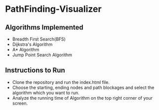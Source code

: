 # PathFinding-Visualizer

## Algorithms Implemented<br>

<ul>
  <li>Breadth First Search(BFS)<br></li>
  <li>Dijkstra's Algorithm<br></li>
  <li>A* Algorithm<br></li>
  <li>Jump Point Search Algorithm<br></li>
</ul>

## Instructions to Run<br>

<ul>
  <li>Clone the repository and run the index.html file.<br></li>
  <li>Choose the starting, ending nodes and path blockages and select the algorithm which you want to run.<br></li>
  <li>Analyze the running time of Algorithm on the top right corner of your screen.<br></li>
</ul>
